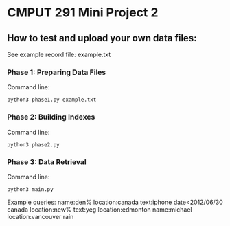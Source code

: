 # CMPUT 291 Mini Project 2

## How to test and upload your own data files:
See example record file: example.txt

### Phase 1: Preparing Data Files
Command line:
```
python3 phase1.py example.txt
```

### Phase 2: Building Indexes
Command line:
```
python3 phase2.py
```

### Phase 3: Data Retrieval
Command line:
```
python3 main.py
```

Example queries:
name:den% location:canada
text:iphone date<2012/06/30
canada
location:new%
text:yeg location:edmonton name:michael
location:vancouver rain
